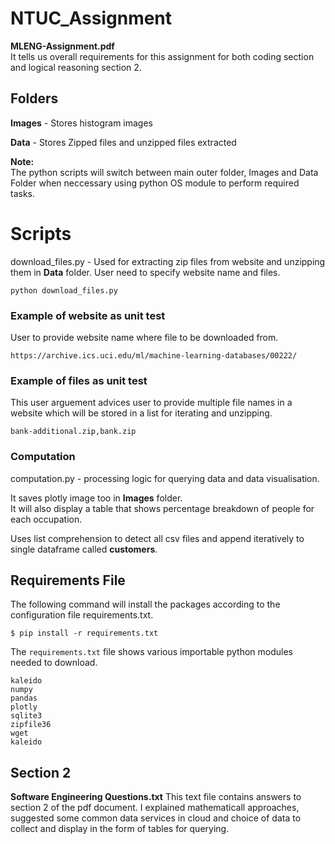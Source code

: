# NTUC_Assignment

**MLENG-Assignment.pdf**<br /> 
It tells us overall requirements for this assignment for both coding section and logical reasoning section 2.

## Folders
**Images** - Stores histogram images

**Data** - Stores Zipped files and unzipped files extracted

**Note:**<br />
The python scripts will switch between main outer folder, Images and Data Folder when neccessary using python OS module
to perform required tasks.

# Scripts
download_files.py - Used for extracting zip files from website and unzipping them in **Data** folder. User need to specify website name and files.

```
python download_files.py
```

### Example of website as unit test<br /> 
User to provide website name where file to be downloaded from.
```
https://archive.ics.uci.edu/ml/machine-learning-databases/00222/
```
### Example of files as unit test<br /> 
This user arguement advices user to provide multiple file names in a website which will be stored in a list
for iterating and unzipping.

```
bank-additional.zip,bank.zip
```

### Computation
computation.py - processing logic for querying data and data visualisation. <br />

It saves plotly image too in **Images** folder. <br />
It will also display a table that shows percentage breakdown of people for each occupation.

Uses list comprehension to detect all csv files and append iteratively to single dataframe called **customers**.
## Requirements File
The following command will install the packages according to the configuration file requirements.txt.
```
$ pip install -r requirements.txt
```
The ```requirements.txt``` file shows various importable python modules needed to download.
```
kaleido
numpy
pandas 
plotly
sqlite3
zipfile36
wget
kaleido
```

## Section 2
**Software Engineering Questions.txt** 
This text file contains answers to section 2 of the pdf document. I explained mathematicall approaches, suggested some common data services in cloud and choice of data to collect and display in the form of tables for querying.


